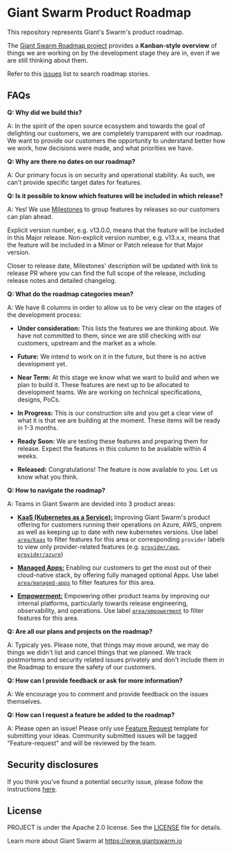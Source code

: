 # Giant Swarm Product Roadmap

This repository represents Giant's Swarm's product roadmap.

The [Giant Swarm Roadmap project](https://github.com/orgs/giantswarm/projects/273) provides a **Kanban-style overview** of  things we are working on by the development stage they are in, even if we are still thinking about them.

Refer to this [issues](https://github.com/giantswarm/roadmap/issues) list to search roadmap stories.

## FAQs
**Q: Why did we build this?**

A: In the spirit of the open source ecosystem and towards the goal of delighting our customers, we are completely transparent with our roadmap. We want to provide our customers the opportunity to understand better how we work, how decisions were made, and what priorities we have.

**Q: Why are there no dates on our roadmap?**

A: Our primary focus is on security and operational stability. As such, we can't provide specific target dates for features.

**Q: Is it possible to know which features will be included in which release?**

A: Yes! We use [Milestones](https://github.com/giantswarm/roadmap/milestones) to group features by releases so our customers can plan ahead.

Explicit version number, e.g. v13.0.0, means that the feature will be included in this Major release. Non-explicit version number, e.g. v13.x.x, means that the feature will be included in a Minor or Patch release for that Major version. 

Closer to release date, Milestones' description will be updated with link to release PR where you can find the full scope of the release, including release notes and detailed changelog. 

**Q: What do the roadmap categories mean?**

A: We have 6 columns in order to allow us to be very clear on the stages of the development process:

- **Under consideration:**
This lists the features we are thinking about. We have not committed to them, since we are still checking with our customers, upstream and the market as a whole.

- **Future:**
We intend to work on it in the future, but there is no active development yet.

- **Near Term:**
At this stage we know what we want to build and when we plan to build it. These features are next up to be allocated to development teams. We are working on technical specifications, designs, PoCs.

- **In Progress:**
This is our construction site and you get a clear view of what it is that we are building at the moment. These items will be ready in 1-3 months.

- **Ready Soon:**
We are testing these features and preparing them for release. Expect the features in this column to be available within 4 weeks.

- **Released:**
Congratulations! The feature is now available to you. Let us know what you think.

**Q: How to navigate the roadmap?**

A: Teams in Giant Swarm are devided into 3 product areas:

- [**KaaS (Kubernetes as a Service):**](https://github.com/giantswarm/roadmap/projects/1?fullscreen=true&card_filter_query=label%3Aarea%2Fkaas)
Improving Giant Swarm's product offering for customers running their operations on Azure, AWS, onprem as well as keeping up to date with new kubernetes versions. Use label [`area/kaas`](https://github.com/giantswarm/roadmap/projects/1?fullscreen=true&card_filter_query=label%3Aarea%2Fkaas) to filter features for this area or corresponding `provider` labels to view only provider-related features (e.g. [`provider/aws`](https://github.com/giantswarm/roadmap/projects/1?fullscreen=true&card_filter_query=label%3Aprovider%2Faws), [`provider/azure`](https://github.com/giantswarm/roadmap/projects/1?fullscreen=true&card_filter_query=label%3Aprovider%2Fazure))

- [**Managed Apps:**](https://github.com/giantswarm/roadmap/projects/1?fullscreen=true&card_filter_query=label%3Aarea%2Fmanaged-apps)
Enabling our customers to get the most out of their cloud-native stack, by offering fully managed optional Apps. Use label [`area/managed-apps`](https://github.com/giantswarm/roadmap/projects/1?fullscreen=true&card_filter_query=label%3Aarea%2Fmanaged-apps) to filter features for this area.

- [**Empowerment:**](https://github.com/giantswarm/roadmap/projects/1?fullscreen=true&card_filter_query=label%3Aarea%2Fempowerment) 
Empowering other product teams by improving our internal platforms, particularly towards release engineering, observability, and operations. Use label [`area/empowerment`](https://github.com/giantswarm/roadmap/projects/1?fullscreen=true&card_filter_query=label%3Aarea%2Fempowerment) to filter features for this area.

**Q: Are all our plans and projects on the roadmap?**

A: Typicaly yes. Please note, that things may move around, we may do things we didn't list and cancel things that we planned.
We track postmortems and security related issues privately and don't include them in the Roadmap to ensure the safety of our customers.

**Q: How can I provide feedback or ask for more information?**

A: We encourage you to comment and provide feedback on the issues themselves.

**Q: How can I request a feature be added to the roadmap?**

A: Please open an issue! Please only use [Feature Request](https://github.com/giantswarm/roadmap/issues/new?assignees=&labels=feature-request&template=feature_request.md&title=) template for submitting your ideas. Community submitted issues will be tagged "Feature-request" and will be reviewed by the team.

## Security disclosures

If you think you’ve found a potential security issue, please follow the instructions [here](https://www.giantswarm.io/responsible-disclosure).

## License

PROJECT is under the Apache 2.0 license. See the [LICENSE](LICENSE) file for details.

Learn more about Giant Swarm at https://www.giantswarm.io
